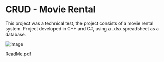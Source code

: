 # CRUD - Movie Rental

This project was a technical test, the project consists of a movie rental system.
Project developed in C++ and C#, using a .xlsx spreadsheet as a database.

![image](https://user-images.githubusercontent.com/91624923/209275823-d16cd9b2-0c6e-4c29-8c0a-9ab03ce5ab19.png)

[ReadMe.pdf]([https://github.com/LFernandoMB/CRUD-Locadora---Interface-Gr-fica/files/10292215/ReadMe.pdf](https://github.com/LFernandoMB/Cpp-and-Csharp-learning/blob/main/CRUD-Locadora-Interface/ReadMe.pdf))
